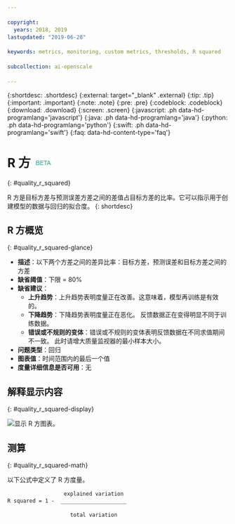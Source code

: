 ```yaml
---

copyright:
  years: 2018, 2019
lastupdated: "2019-06-28"

keywords: metrics, monitoring, custom metrics, thresholds, R squared

subcollection: ai-openscale

---
```


{:shortdesc: .shortdesc}
{:external: target="_blank" .external}
{:tip: .tip}
{:important: .important}
{:note: .note}
{:pre: .pre}
{:codeblock: .codeblock}
{:download: .download}
{:screen: .screen}
{:javascript: .ph data-hd-programlang='javascript'}
{:java: .ph data-hd-programlang='java'}
{:python: .ph data-hd-programlang='python'}
{:swift: .ph data-hd-programlang='swift'}
{:faq: data-hd-content-type='faq'}

# R 方 ![beta 标记](images/beta.png)
{: #quality_r_squared}

R 方是目标方差与预测误差方差之间的差值占目标方差的比率。它可以指示用于创建模型的数据与回归的拟合度。
{: shortdesc}

## R 方概览
{: #quality_r_squared-glance}

- **描述**：以下两个方差之间的差异比率：目标方差，预测误差和目标方差之间的方差
- **缺省阈值**：下限 = 80%
- **缺省建议**：
   - **上升趋势**：上升趋势表明度量正在改善。这意味着，模型再训练是有效的。
   - **下降趋势**：下降趋势表明度量正在恶化。 反馈数据正在变得明显不同于训练数据。
   - **错误或不规则的变体**：错误或不规则的变体表明反馈数据在不同求值期间不一致。 此时请增大质量监视器的最小样本大小。
- **问题类型**：回归
- **图表值**：时间范围内的最后一个值
- **度量详细信息是否可用**：无

## 解释显示内容
{: #quality_r_squared-display}

![显示 R 方图表。](images/xxxx.png)

## 测算
{: #quality_r_squared-math}

以下公式中定义了 R 方度量。

```
                  explained variation
R squared = 1 -  _____________________

                    total variation
```
